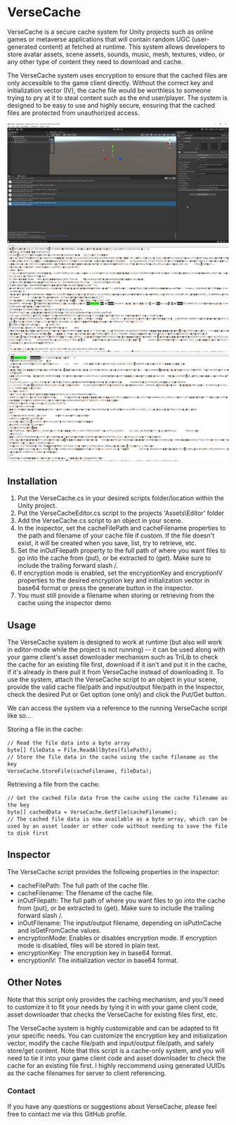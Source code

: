 # VerseCache

VerseCache is a secure cache system for Unity projects such as online games or metaverse applications that will contain random UGC (user-generated content) at fetched at runtime. This system allows developers to store avatar assets, scene assets, sounds, music, mesh, textures, video, or any other type of content they need to download and cache.

The VerseCache system uses encryption to ensure that the cached files are only accessible to the game client directly. Without the correct key and initialization vector (IV), the cache file would be worthless to someone trying to pry at it to steal content such as the end user/player. The system is designed to be easy to use and highly secure, ensuring that the cached files are protected from unauthorized access.

![Alt text](/screenshot1.png "VerseCache Screenshot 1")
![Alt text](/screenshot2.png "VerseCache Screenshot 2")
![Alt text](/screenshot3.png "VerseCache Screenshot 3")

## Installation
1. Put the VerseCache.cs in your desired scripts folder/location within the Unity project.
2. Put the VerseCacheEditor.cs script to the projects 'Assets\Editor' folder
3. Add the VerseCache.cs script to an object in your scene.
4. In the inspector, set the cacheFilePath and cacheFilename properties to the path and filename of your cache file if custom. If the file doesn't exist, it will be created when you save, list, try to retrieve, etc.
6. Set the inOutFilepath property to the full path of where you want files to go into the cache from (put), or be extracted to (get). Make sure to include the trailing forward slash /.
7. If encryption mode is enabled, set the encryptionKey and encryptionIV properties to the desired encryption key and initialization vector in base64 format or press the generate button in the inspector.
8. You must still provide a filename when storing or retrieving from the cache using the inspector demo

## Usage
The VerseCache system is designed to work at runtime (but also will work in editor-mode while the project is not running) -- it can be used along with your game client's asset downloader mechanism such as TriLib to check the cache for an existing file first, download if it isn't and put it in the cache, if it's already in there pull it from VerseCache instead of downloading it. To use the system, attach the VerseCache script to an object in your scene, provide the valid cache file/path and input/output file/path in the Inspector, check the desired Put or Get option (one only) and click the Put/Get button.

We can access the system via a reference to the running VerseCache script like so...

Storing a file in the cache:
```
// Read the file data into a byte array
byte[] fileData = File.ReadAllBytes(filePath);
// Store the file data in the cache using the cache filename as the key
VerseCache.StoreFile(cacheFilename, fileData);
```

Retrieving a file from the cache:
```
// Get the cached file data from the cache using the cache filename as the key
byte[] cachedData = VerseCache.GetFile(cacheFilename);
// The cached file data is now available as a byte array, which can be used by an asset loader or other code without needing to save the file to disk first
```

## Inspector
The VerseCache script provides the following properties in the inspector:
- cacheFilePath: The full path of the cache file.
- cacheFilename: The filename of the cache file.
- inOutFilepath: The full path of where you want files to go into the cache from (put), or be extracted to (get). Make sure to include the trailing forward slash /.
- inOutFilename: The input/output filename, depending on isPutInCache and isGetFromCache values.
- encryptionMode: Enables or disables encryption mode. If encryption mode is disabled, files will be stored in plain text.
- encryptionKey: The encryption key in base64 format.
- encryptionIV: The initialization vector in base64 format.


## Other Notes
Note that this script only provides the caching mechanism, and you'll need to customize it to fit your needs by tying it in with your game client code, asset downloader that checks the VerseCache for existing files first, etc.

The VerseCache system is highly customizable and can be adapted to fit your specific needs. You can customize the encryption key and initialization vector, modify the cache file/path and input/output file/path, and safely store/get content.  Note that this script is a cache-only system, and you will need to tie it into your game client code and asset downloader to check the cache for an existing file first.  I highly reccommend using generated UUIDs as the cache filenames for server to client referencing.

### Contact
If you have any questions or suggestions about VerseCache, please feel free to contact me via this GitHub profile.
